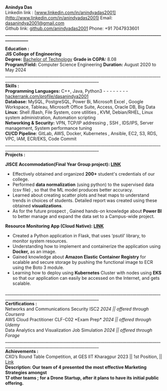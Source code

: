 **Anindya Das**  
Linkedin link : [www.linkedin.com/in/anindyadas2001](http://www.linkedin.com/in/anindyadas2001)			Email: [dasanindya2001@gmail.com](mailto:dasanindya2001@gmail.com)  
	Github link: [github.com/anindyadas2001](http://github.com/anindyadas2001)					Phone: \+91 7047933601  
**\_\_\_\_\_\_\_\_\_\_\_\_\_\_\_\_\_\_\_\_\_\_\_\_\_\_\_\_\_\_\_\_\_\_\_\_\_\_\_\_\_\_\_\_\_\_\_\_\_\_\_\_\_\_\_\_\_\_\_\_\_\_\_\_\_\_\_\_\_\_\_\_\_\_\_\_\_\_\_\_\_\_\_\_\_\_**

**Education :**  
**JIS College of Engineering**  
	**Degree:** [Bachelor of Technology](https://drive.google.com/file/d/1GJP9vs0YdzjBF8obn8i-ILzIDFV8QLx\_/view?usp=drive\_link)					**Grade in CGPA:** 8.08  
	**Program/Field:** Computer Science Engineering			**Duration:** August 2020 to May 2024  
\_\_\_\_\_\_\_\_\_\_\_\_\_\_\_\_\_\_\_\_\_\_\_\_\_\_\_\_\_\_\_\_\_\_\_\_\_\_\_\_\_\_\_\_\_\_\_\_\_\_\_\_\_\_\_\_\_\_\_\_\_\_\_\_\_\_\_\_\_\_\_\_\_\_\_\_\_\_\_\_\_\_\_\_\_\_\_\_\_\_\_\_\_\_\_\_\_\_\_\_\_\_\_\_\_\_\_\_\_\_\_\_\_\_\_\_\_\_\_\_\_\_\_\_\_  
**Skills :**  
**Programming Languages:** C++, Java, Python3 \- \- \- \- \- \- \- \- [hackerrank.com/profile/dasanindya2001](http://hackerrank.com/profile/dasanindya2001)  
**Database:** MySQL, PostgreSQL, Power Bi, Microsoft Excel  , Google Workspace, Tableau, Microsoft Office Suite, Access, Oracle DB, Big Data  
**Linux:** Shell /Bash, File System, core utilities   , KVM, Debian/RHEL, Linux system administration, Automation scripting  
**Networking & Security:** VPN, TCP/IP addressing , SSH  , IDS/IPS, Server management, System performance tuning  
**CI/CD Pipeline**:  GitLab, AWS, Docker, Kubernetes , Ansible, EC2, S3, RDS, VPC, IAM, ECR/EKS, Code Commit  
\_\_\_\_\_\_\_\_\_\_\_\_\_\_\_\_\_\_\_\_\_\_\_\_\_\_\_\_\_\_\_\_\_\_\_\_\_\_\_\_\_\_\_\_\_\_\_\_\_\_\_\_\_\_\_\_\_\_\_\_\_\_\_\_\_\_\_\_\_\_\_\_\_\_\_\_\_\_\_\_\_\_\_\_\_\_\_\_\_\_\_\_\_\_\_\_\_\_\_\_\_\_\_\_\_\_\_\_\_\_\_\_\_\_\_\_\_\_\_\_\_\_\_\_\_  
**Projects :**

**JISCE Accommodation(Final Year Group project): 	[LINK](https://github.com/anindyadas2001/JISCEAccomodationHelper)**

* Effectively obtained and organized **200+** student's credentials of our college.  
* Performed **data normalization** (using python) to the supervised data (csv file) , so that the ML model produces better accuracy.  
* Learned about creating scatter plots and heat maps to understand trends in choices of students. Detailed report was created using these obtained **visualizations**.  
* As for the future prospect , Gained hands-on knowledge about **Power BI** to better manage and expand the data set to a Campus-wide project.

**Resource Monitoring App (Cloud Native):	[LINK](https://github.com/anindyadas2001/aws\_project\_1)**

* Created a Python application in Flask,  that uses ‘psutil’ library, to monitor system resources.  
* Understanding how to implement and containerize the application using **Docker,** as an image.  
* Gained knowledge about **Amazon Elastic Container Registry** for scalable and secure storage by pushing the functional image to ECR using the Boto 3 module.  
* Learning how to deploy using **Kubernetes** Cluster with nodes using **EKS** so that our application can easily be accessed on the Internet, and gets scalable.

\_\_\_\_\_\_\_\_\_\_\_\_\_\_\_\_\_\_\_\_\_\_\_\_\_\_\_\_\_\_\_\_\_\_\_\_\_\_\_\_\_\_\_\_\_\_\_\_\_\_\_\_\_\_\_\_\_\_\_\_\_\_\_\_\_\_\_\_\_\_\_\_\_\_\_\_\_\_\_\_\_\_\_\_\_\_\_\_\_\_\_\_\_\_\_\_\_\_\_\_\_\_\_\_\_\_\_\_\_\_\_\_\_\_\_\_\_\_\_\_\_\_\_\_\_  
**Certifications :**  
Networks and Communications Security ISC2				*2024 || offered through Coursera*  
AWS Cloud Practitioner CLF-C02	\*Exam Prep\*				*2024 || offered through Udemy*  
Data Analytics and Visualization Job Simulation			*2024 || offered through Forage*  
\_\_\_\_\_\_\_\_\_\_\_\_\_\_\_\_\_\_\_\_\_\_\_\_\_\_\_\_\_\_\_\_\_\_\_\_\_\_\_\_\_\_\_\_\_\_\_\_\_\_\_\_\_\_\_\_\_\_\_\_\_\_\_\_\_\_\_\_\_\_\_\_\_\_\_\_\_\_\_\_\_\_\_\_\_\_\_\_\_\_\_\_\_\_\_\_\_\_\_\_\_\_\_\_\_\_\_\_\_\_\_\_\_\_\_\_\_\_\_\_\_\_\_\_\_  
**Achievements :**  
CXO’s Round Table Competition, at GES IIT Kharagpur		2023 || 1st Position, || [Link](https://drive.google.com/file/d/19ZErVHfKBuRMTCP9EnB7nbRpBQxZdTL4/view?usp=sharing)  
**Description: Our team of 4 presented the most effective Marketing Strategies amongst**   
			**17 other teams ; for a Drone Startup, after it plans to have its initial public offering.**